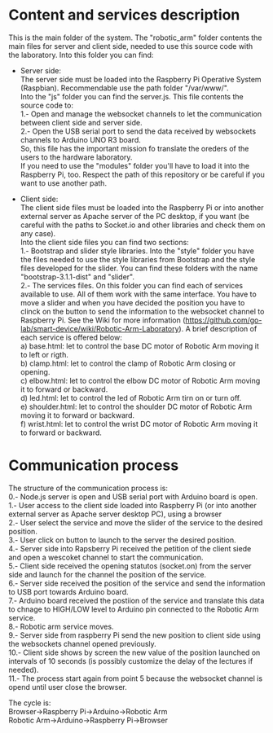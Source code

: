 Content and services description
================================
This is the main folder of the system. The "robotic_arm" folder contents the main files for server and client side, needed to use this source code with the laboratory.
Into this folder you can find:

- Server side:<br> 
  The server side must be loaded into the Raspberry Pi Operative System (Raspbian). Recommendable use the path folder "/var/www/".<br>
  Into the "js" folder you can find the server.js. This file contents the source code to:<br>
  1.- Open and manage the websocket channels to let the communication between client side and server side.<br>
  2.- Open the USB serial port to send the data received by websockets channels to Arduino UNO R3 board.<br>
  So, this file has the important mission fo translate the oreders of the users to the hardware laboratory.<br>
  If you need to use the "modules" folder you'll have to load it into the Raspberry Pi, too. Respect the path of this repository or be careful if you want to use another path.<br>

- Client side:<br>
  The client side files must be loaded into the Raspberry Pi or into another external server as Apache server of the PC desktop, if you want (be careful with the paths to Socket.io and other libraries and check them on any case).<br>
  Into the client side files you can find two sections:<br>
  1.- Bootstrap and slider style libraries. Into the "style" folder you have the files needed to use the style libraries from Bootstrap and the style files developed for the slider. You can find these folders with the name "bootstrap-3.1.1-dist" and "slider".<br>
  2.- The services files. On this folder you can find each of services available to use. All of them work with the same interface. You have to move a slider and when you have decided the position you have to clinck on the button to send the information to the websocket channel to Raspberry Pi. See the Wiki for more information (https://github.com/go-lab/smart-device/wiki/Robotic-Arm-Laboratory). A brief description of each service is offered below:<br>
      a) base.html: let to control the base DC motor of Robotic Arm moving it to left or rigth.<br>
      b) clamp.html: let to control the clamp of Robotic Arm closing or opening.<br>
      c) elbow.html: let to control the elbow DC motor of Robotic Arm moving it to forward or backward.<br>
      d) led.html: let to control the led of Robotic Arm tirn on or turn off.<br>
      e) shoulder.html: let to control the shoulder DC motor of Robotic Arm moving it to forward or backward.<br>
      f) wrist.html: let to control the wrist DC motor of Robotic Arm moving it to forward or backward.<br>

Communication process
=====================
The structure of the communication process is:<br>
  0.- Node.js server is open and USB serial port with Arduino board is open.<br>
  1.- User access to the client side loaded into Raspberry Pi (or into another external server as Apache server desktop PC), using a browser<br>
  2.- User select the service and move the slider of the service to the desired position.<br>
  3.- User click on button to launch to the server the desired position.<br>
  4.- Server side into Rapsberry Pi received the petition of the client siede and open a wescoket channel to start the communication.<br>
  5.- Client side received the opening statutos (socket.on) from the server side and launch for the channel the position of the service.<br>
  6.- Server side received the position of the service and send the information to USB port towards Arduino board.<br>
  7.- Arduino board received the postiion of the service and translate this data to chnage to HIGH/LOW level to Arduino pin connected to the Robotic Arm service.<br>
  8.- Robotic arm service moves.<br>
  9.- Server side from raspberry Pi send the new position to client side using the websockets channel opened previously.<br>
  10.- Client side shows by screen the new value of the position launched on intervals of 10 seconds (is possibly customize the delay of the lectures if needed).<br>
  11.- The process start again from point 5 because the websocket channel is opend until user close the browser.<br>

The cycle is:<br>
Browser->Raspberry Pi->Arduino->Robotic Arm<br>
Robotic Arm->Arduino->Raspberry Pi->Browser <br>

